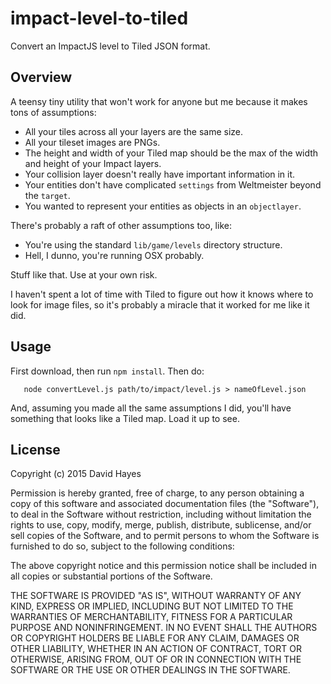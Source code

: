 # impact-level-to-tiled

Convert an ImpactJS level to Tiled JSON format.

## Overview

A teensy tiny utility that won't work for anyone but me because it makes
tons of assumptions:

* All your tiles across all your layers are the same size.
* All your tileset images are PNGs.
* The height and width of your Tiled map should be the max of the width
  and height of your Impact layers.
* Your collision layer doesn't really have important information in it.
* Your entities don't have complicated `settings` from Weltmeister
  beyond the `target`.
* You wanted to represent your entities as objects in an `objectlayer`.

There's probably a raft of other assumptions too, like:

* You're using the standard `lib/game/levels` directory structure.
* Hell, I dunno, you're running OSX probably.

Stuff like that. Use at your own risk.

I haven't spent a lot of time with Tiled to figure out how it knows where to look
for image files, so it's probably a miracle that it worked for me like it did.

## Usage

First download, then run `npm install`. Then do:

```
   node convertLevel.js path/to/impact/level.js > nameOfLevel.json
```

And, assuming you made all the same assumptions I did, you'll have something
that looks like a Tiled map. Load it up to see.

## License

Copyright (c) 2015 David Hayes

Permission is hereby granted, free of charge, to any person obtaining a copy of this software and associated documentation files (the "Software"), to deal in the Software without restriction, including without limitation the rights to use, copy, modify, merge, publish, distribute, sublicense, and/or sell copies of the Software, and to permit persons to whom the Software is furnished to do so, subject to the following conditions:

The above copyright notice and this permission notice shall be included in all copies or substantial portions of the Software.

THE SOFTWARE IS PROVIDED "AS IS", WITHOUT WARRANTY OF ANY KIND, EXPRESS OR IMPLIED, INCLUDING BUT NOT LIMITED TO THE WARRANTIES OF MERCHANTABILITY, FITNESS FOR A PARTICULAR PURPOSE AND NONINFRINGEMENT. IN NO EVENT SHALL THE AUTHORS OR COPYRIGHT HOLDERS BE LIABLE FOR ANY CLAIM, DAMAGES OR OTHER LIABILITY, WHETHER IN AN ACTION OF CONTRACT, TORT OR OTHERWISE, ARISING FROM, OUT OF OR IN CONNECTION WITH THE SOFTWARE OR THE USE OR OTHER DEALINGS IN THE SOFTWARE.

